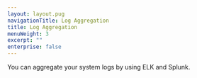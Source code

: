 ```yaml
---
layout: layout.pug
navigationTitle: Log Aggregation
title: Log Aggregation
menuWeight: 3
excerpt: ""
enterprise: false
---
```

<!-- This source repo for this topic is https://github.com/dcos/dcos-docs -->

You can aggregate your system logs by using ELK and Splunk.